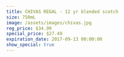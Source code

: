 ```yaml
---
title: CHIVAS REGAL - 12 yr blended scotch
size: 750mL
image: /assets/images/chivas.jpg
reg_price: $34.99
special_price: $27.49
expiration_date: 2017-09-13 00:00:00
show_special: true
---
```



